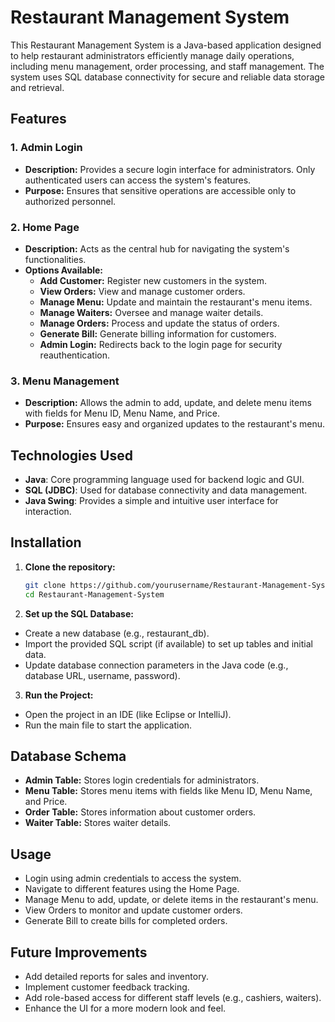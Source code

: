 # Restaurant Management System

This Restaurant Management System is a Java-based application designed to help restaurant administrators efficiently manage daily operations, including menu management, order processing, and staff management. The system uses SQL database connectivity for secure and reliable data storage and retrieval.

## Features

### 1. Admin Login
- **Description:** Provides a secure login interface for administrators. Only authenticated users can access the system's features.
- **Purpose:** Ensures that sensitive operations are accessible only to authorized personnel.

### 2. Home Page
- **Description:** Acts as the central hub for navigating the system's functionalities.
- **Options Available:**
  - **Add Customer:** Register new customers in the system.
  - **View Orders:** View and manage customer orders.
  - **Manage Menu:** Update and maintain the restaurant's menu items.
  - **Manage Waiters:** Oversee and manage waiter details.
  - **Manage Orders:** Process and update the status of orders.
  - **Generate Bill:** Generate billing information for customers.
  - **Admin Login:** Redirects back to the login page for security reauthentication.

### 3. Menu Management
- **Description:** Allows the admin to add, update, and delete menu items with fields for Menu ID, Menu Name, and Price.
- **Purpose:** Ensures easy and organized updates to the restaurant's menu.

## Technologies Used

- **Java**: Core programming language used for backend logic and GUI.
- **SQL (JDBC)**: Used for database connectivity and data management.
- **Java Swing**: Provides a simple and intuitive user interface for interaction.

## Installation

1. **Clone the repository:**
   ```bash
   git clone https://github.com/yourusername/Restaurant-Management-System.git
   cd Restaurant-Management-System
2. **Set up the SQL Database:**
- Create a new database (e.g., restaurant_db).
- Import the provided SQL script (if available) to set up tables and initial data.
- Update database connection parameters in the Java code (e.g., database URL, username, password).

3. **Run the Project:**
- Open the project in an IDE (like Eclipse or IntelliJ).
- Run the main file to start the application.

## Database Schema
- **Admin Table:** Stores login credentials for administrators.
- **Menu Table:** Stores menu items with fields like Menu ID, Menu Name, and Price.
- **Order Table:** Stores information about customer orders.
- **Waiter Table:** Stores waiter details.

## Usage
- Login using admin credentials to access the system.
- Navigate to different features using the Home Page.
- Manage Menu to add, update, or delete items in the restaurant's menu.
- View Orders to monitor and update customer orders.
- Generate Bill to create bills for completed orders.

## Future Improvements
- Add detailed reports for sales and inventory.
- Implement customer feedback tracking.
- Add role-based access for different staff levels (e.g., cashiers, waiters).
- Enhance the UI for a more modern look and feel.
